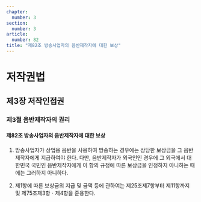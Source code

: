 ```yaml
---
chapter:
  number: 3
section:
  number: 3
article:
  number: 82
title: "제82조 방송사업자의 음반제작자에 대한 보상"
---
```

# 저작권법

## 제3장 저작인접권

### 제3절 음반제작자의 권리

#### 제82조 방송사업자의 음반제작자에 대한 보상

1. 방송사업자가 상업용 음반을 사용하여 방송하는 경우에는 상당한 보상금을 그 음반제작자에게 지급하여야 한다. 다만, 음반제작자가 외국인인 경우에 그 외국에서 대한민국 국민인 음반제작자에게 이 항의 규정에 따른 보상금을 인정하지 아니하는 때에는 그러하지 아니하다.

2. 제1항에 따른 보상금의 지급 및 금액 등에 관하여는 제25조제7항부터 제11항까지 및 제75조제3항ㆍ제4항을 준용한다.
